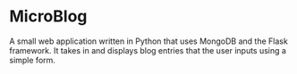# MicroBlog
A small web application written in Python that uses MongoDB and the Flask framework. It takes in and displays blog entries that the user inputs using a simple form.
